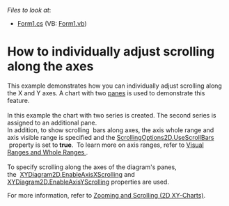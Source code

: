 <!-- default file list -->
*Files to look at*:

* [Form1.cs](./CS/WindowsFormsApplication2/Form1.cs) (VB: [Form1.vb](./VB/WindowsFormsApplication2/Form1.vb))
<!-- default file list end -->
# How to individually adjust scrolling along the axes


<p>This example demonstrates how you can individually adjust scrolling along the X and Y axes. A chart with two <a href="http://larix/ReferenceBrowserMain_14_2/LoadItem.aspx?Member=D%3a5781&Template=CustomDocumentTopic">panes</a> is used to demonstrate this feature.<br /><br />In this example the chart with two series is created. The second series is assigned to an additional pane. <br />In addition, to show scrolling  bars along axes, the axis whole range and axis visible range is specified and the <a href="https://documentation.devexpress.com/#CoreLibraries/DevExpressXtraChartsScrollingOptions2D_UseScrollBarstopic">ScrollingOptions2D.UseScrollBars </a> property is set to<strong> true</strong>.  To learn more on axis ranges, refer to <a href="http://larix/ReferenceBrowserMain_14_2/LoadItem.aspx?Member=D%3a5803&Template=CustomDocumentTopic">Visual Ranges and Whole Ranges </a>.<br /><br />To specify scrolling along the axes of the diagram's panes, the  <a href="http://larix/ReferenceBrowserMain_14_2/LoadItem.aspx?Member=P%3aDevExpress.XtraCharts.XYDiagram2D.EnableAxisXScrolling&Template=MemberPropertyTopic">XYDiagram2D.EnableAxisXScrolling</a> and <a href="http://larix/ReferenceBrowserMain_14_2/LoadItem.aspx?Member=P%3aDevExpress.XtraCharts.XYDiagram2D.EnableAxisYScrolling&Template=MemberPropertyTopic">XYDiagram2D.EnableAxisYScrolling</a> properties are used.</p>
<p>For more information, refer to <a href="http://larix/ReferenceBrowserMain_14_2/LoadItem.aspx?Member=D%3a2954&Template=CustomDocumentTopic">Zooming and Scrolling (2D XY-Charts)</a>.</p>

<br/>


